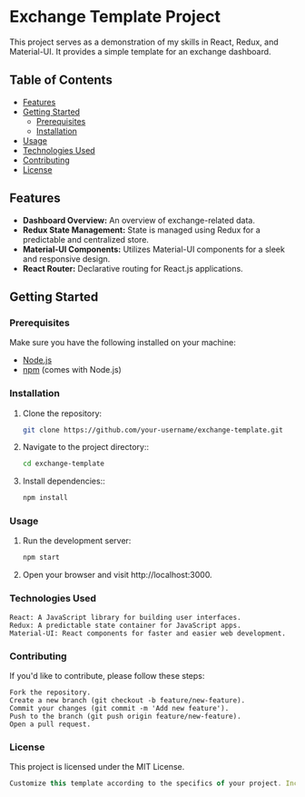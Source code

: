 # Exchange Template Project

This project serves as a demonstration of my skills in React, Redux, and Material-UI. It provides a simple template for an exchange dashboard.

## Table of Contents
- [Features](#features)
- [Getting Started](#getting-started)
  - [Prerequisites](#prerequisites)
  - [Installation](#installation)
- [Usage](#usage)
- [Technologies Used](#technologies-used)
- [Contributing](#contributing)
- [License](#license)

## Features

- **Dashboard Overview:** An overview of exchange-related data.
- **Redux State Management:** State is managed using Redux for a predictable and centralized store.
- **Material-UI Components:** Utilizes Material-UI components for a sleek and responsive design.
- **React Router:** Declarative routing for React.js applications.

## Getting Started

### Prerequisites

Make sure you have the following installed on your machine:

- [Node.js](https://nodejs.org/)
- [npm](https://www.npmjs.com/) (comes with Node.js)

### Installation

1. Clone the repository:

   ```bash
   git clone https://github.com/your-username/exchange-template.git

2. Navigate to the project directory::

   ```bash
   cd exchange-template

3. Install dependencies::

   ```bash
   npm install

### Usage

1. Run the development server:
   ```bash
   npm start

2. Open your browser and visit http://localhost:3000.

### Technologies Used

    React: A JavaScript library for building user interfaces.
    Redux: A predictable state container for JavaScript apps.
    Material-UI: React components for faster and easier web development.

### Contributing

If you'd like to contribute, please follow these steps:

    Fork the repository.
    Create a new branch (git checkout -b feature/new-feature).
    Commit your changes (git commit -m 'Add new feature').
    Push to the branch (git push origin feature/new-feature).
    Open a pull request.

### License

This project is licensed under the MIT License.

```typescript
Customize this template according to the specifics of your project. Include more details about the features, usage, or any additional information you think might be relevant. Make sure to replace the placeholders like `your-username` and `exchange-template` with your actual GitHub username and project name.

